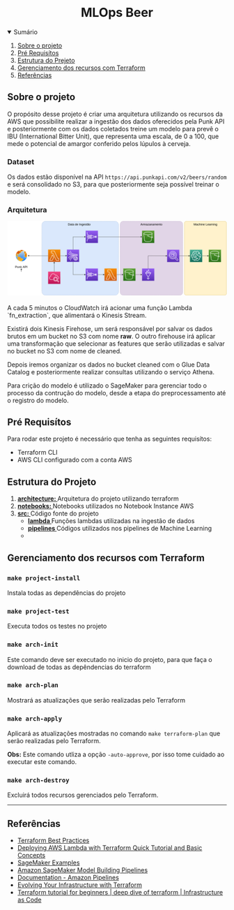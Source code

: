 <br />
<p align="center">
  <h1 align="center">MLOps Beer</h1>
</p>

<!-- SUMÁRIO -->
<details open="open">
  <summary>Sumário</summary>
  <ol>
    <li>
      <a href="#about-the-project">Sobre o projeto</a>
    </li>
    <li><a href="#getting-started">Pré Requisítos</a></li>
    <li><a href="#getting-started">Estrutura do Prejeto</a></li>
    <li><a href="#getting-started">Gerenciamento dos recursos com Terraform</a></li>
    <li><a href="#acknowledgements">Referências</a></li>
  </ol>
</details>


<!-- SOBRE -->
## Sobre o projeto

O propósito desse projeto é criar uma arquitetura utilizando os recursos da AWS que possibilite realizar a ingestão dos dados oferecidos pela Punk API e posteriormente com os dados coletados treine um modelo para prevê o IBU (International Bitter Unit), que representa uma escala, de 0 a 100, que mede o potencial de amargor conferido pelos lúpulos à cerveja.

### Dataset
Os dados estão disponível na API `https://api.punkapi.com/v2/beers/random` e será consolidado no S3, para que posteriormente seja possível treinar o modelo.


### Arquitetura

<img src='images/architecture.png'>

<br>
<br>
A cada 5 minutos o CloudWatch irá acionar uma função Lambda `fn_extraction`, que alimentará o Kinesis Stream.

Existirá dois Kinesis Firehose, um será responsável por salvar os dados brutos em um bucket no S3 com nome __raw__. O outro firehouse irá aplicar uma transformação que selecionar as features que serão utilizadas e salvar no bucket no S3 com nome de cleaned.

Depois iremos organizar os dados no bucket cleaned com o Glue Data Catalog e posteriormente realizar consultas utilizando o serviço Athena.

Para crição do modelo é utilizado o SageMaker para gerenciar todo o processo da contrução do modelo, desde a etapa do preprocessamento até o registro do modelo.


## Pré Requisítos
Para rodar este projeto é necessário que tenha as seguintes requisítos:

  - Terraform CLI
  - AWS CLI configurado com a conta AWS

## Estrutura do Projeto
 <ol>
    <li>
      <a href="#about-the-project"><strong>architecture: </strong> 
      </a>
      Arquitetura do projeto utilizando terraform
    </li>
    <li><a href="#getting-started"><strong>notebooks: </strong> </a>
      Notebooks utilizados no Notebook Instance AWS
    </li>
    <li><a href="#getting-started"><strong>src: </strong> </a>
    Código fonte do projeto
    <ul>
      <li><a href="#getting-started"><strong>lambda </strong> </a>
      Funções lambdas utilizadas na ingestão de dados
      </li>
      <li><a href="#getting-started"><strong>pipelines </strong> </a>
      Códigos utilizados nos pipelines de Machine Learning
      <li>
    </ul>
    </li>
  </ol>

## Gerenciamento dos recursos com Terraform

### `make project-install`
Instala todas as dependências do projeto

### `make project-test`
Executa todos os testes no projeto


### `make arch-init`
Este comando deve ser executado no inicio do projeto, para que faça o download de todas as depêndencias do terraform

### `make arch-plan`
Mostrará as atualizações que serão realizadas pelo Terraform

### `make arch-apply`
Aplicará as atualizações mostradas no comando `make terraform-plan` que serão realizadas pelo Terraform.

__Obs:__ Este comando utliza a opção `-auto-approve`, por isso tome cuidado ao executar este comando. 

### `make arch-destroy`
Excluirá todos recursos gerenciados pelo Terraform.

<hr>

<!-- REFERÊNCIAS -->
## Referências
* [Terraform Best Practices](https://www.terraform-best-practices.com/)
* [Deploying AWS Lambda with Terraform Quick Tutorial and Basic Concepts](https://lumigo.io/aws-lambda-deployment/aws-lambda-terraform/)
* [SageMaker Examples](https://github.com/aws/amazon-sagemaker-examples)
* [Amazon SageMaker Model Building Pipelines](https://docs.aws.amazon.com/sagemaker/latest/dg/pipelines.html)
* [Documentation - Amazon Pipelines](https://sagemaker.readthedocs.io/en/v2.35.0/workflows/pipelines/index.html)
* [Evolving Your Infrastructure with Terraform](https://www.youtube.com/watch?v=wgzgVm7Sqlk)
* [Terraform tutorial for beginners | deep dive of terraform | Infrastructure as Code](https://www.youtube.com/watch?v=5WykrpB7qS4)

